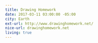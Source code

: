 ```yaml
---
title: Drawing Homework
date: 2017-03-11 03:00:00 -05:00
city: Earth
ext-url: http://www.drawinghomework.net/
nice-url: drawinghomework.net
living: true
---
```

